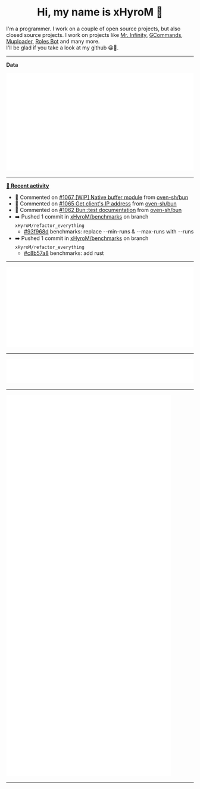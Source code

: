 <p align="center">
    <!-- <img src="https://avatars.githubusercontent.com/u/56601352" width="192" alt="hyro's pfp" /> -->
    <h1 align="center">Hi, my name is xHyroM 👋</h1>
</p>

I'm a programmer. I work on a couple of open source projects, but also closed source projects. I work on projects like [Mr. Infinity](https://discord.com/oauth2/authorize?client_id=720321585625694239&scope=bot%20applications.commands&permissions=8&redirect_uri=https://blobs.gq/imanager&prompt=consent&response_type=code), [GCommands](https://github.com/Garlic-Team/GCommands), [Muploader](https://github.com/xHyroM/Muploader), [Roles Bot](https://github.com/xHyroM/roles-bot) and many more.  
I'll be glad if you take a look at my github 😀👀.

___
**Data**

<img src="https://github.com/xHyroM/xHyroM/blob/master/.cache/base.svg">

___

**[📰 Recent activity](https://github.com/xHyroM)**
* 💬 Commented on [#1067 [WIP] Native buffer module](https://github.com/oven-sh/bun/issues/1067) from [oven-sh/bun](https://github.com/oven-sh/bun)
* 💬 Commented on [#1065 Get client&#39;s IP address](https://github.com/oven-sh/bun/issues/1065) from [oven-sh/bun](https://github.com/oven-sh/bun)
* 💬 Commented on [#1062 Bun::test documentation](https://github.com/oven-sh/bun/issues/1062) from [oven-sh/bun](https://github.com/oven-sh/bun)
* ➡️ Pushed 1 commit in [xHyroM/benchmarks](https://github.com/xHyroM/benchmarks) on branch `xHyroM/refactor_everything`
  * [#93f968d](https://github.com/xHyroM/benchmarks/commit/93f968d) benchmarks: replace --min-runs &amp; --max-runs with --runs
* ➡️ Pushed 1 commit in [xHyroM/benchmarks](https://github.com/xHyroM/benchmarks) on branch `xHyroM/refactor_everything`
  * [#c8b57a8](https://github.com/xHyroM/benchmarks/commit/c8b57a8) benchmarks: add rust


___

<img src="https://github.com/xHyroM/xHyroM/blob/master/.cache/isocalendar.svg">

___

<img src="https://github.com/xHyroM/xHyroM/blob/master/.cache/languages.svg">

___

<img src="https://github.com/xHyroM/xHyroM/blob/master/.cache/achievements.svg">

___
